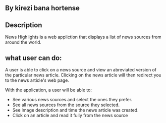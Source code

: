 ## By kirezi bana hortense

## Description

News Highlights is a web appliction that displays a list of news sources from around the world. 
## what user can do:
 A user is able to click on a news source and view an abreviated version of the particular news article. Clicking on the news article will then redirect you to the news article's web page.

 With the application, a user will be able to:

* See various news sources and select the ones they prefer.
* See all news sources from the source they selected.
* See Image description and time the news article was created.
* Click on an article and read it fully from the news source